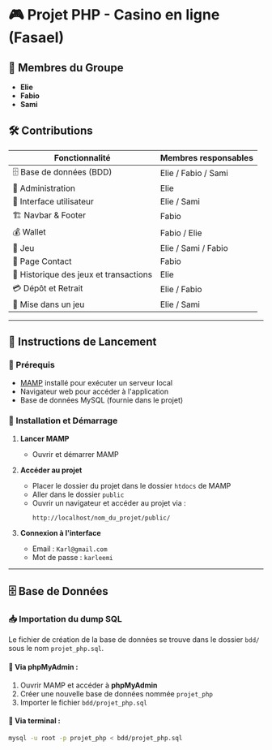 # 🎮 Projet PHP - Casino en ligne (Fasael)

## 👥 Membres du Groupe
- **Elie**
- **Fabio**
- **Sami**

## 🛠️ Contributions
| Fonctionnalité | Membres responsables |
|---------------|----------------------|
| 🗄️ Base de données (BDD) | Elie / Fabio / Sami |
| 🔑 Administration | Elie |
| 🎨 Interface utilisateur | Elie / Sami |
| 🏗️ Navbar & Footer | Fabio |
| 💰 Wallet | Fabio / Elie |
| 🎲 Jeu | Elie / Sami / Fabio |
| 📩 Page Contact | Fabio |
| 📜 Historique des jeux et transactions | Elie |
| 💳 Dépôt et Retrait | Elie / Fabio |
| 🎯 Mise dans un jeu | Elie / Sami |

---

## 🚀 Instructions de Lancement

### 📌 Prérequis
- [MAMP](https://www.mamp.info/en/) installé pour exécuter un serveur local
- Navigateur web pour accéder à l'application
- Base de données MySQL (fournie dans le projet)

### 🔧 Installation et Démarrage

1. **Lancer MAMP**
    - Ouvrir et démarrer MAMP

2. **Accéder au projet**
    - Placer le dossier du projet dans le dossier `htdocs` de MAMP
    - Aller dans le dossier `public`
    - Ouvrir un navigateur et accéder au projet via :
      ```
      http://localhost/nom_du_projet/public/
      ```

3. **Connexion à l'interface**
    - Email : `Karl@gmail.com`
    - Mot de passe : `karleemi`

---

## 🗄️ Base de Données

### 📥 Importation du dump SQL
Le fichier de création de la base de données se trouve dans le dossier `bdd/` sous le nom `projet_php.sql`.

#### 📌 Via phpMyAdmin :
1. Ouvrir MAMP et accéder à **phpMyAdmin**
2. Créer une nouvelle base de données nommée `projet_php`
3. Importer le fichier `bdd/projet_php.sql`

#### 📌 Via terminal :
```sh
mysql -u root -p projet_php < bdd/projet_php.sql
